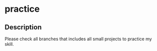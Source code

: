 # practice



## Description

Please check all branches that includes all small projects to practice my skill.
